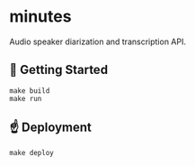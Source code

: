 # minutes

Audio speaker diarization and transcription API.

## :running: Getting Started

```
make build
make run
```

## :point_up: Deployment

```
make deploy
```
